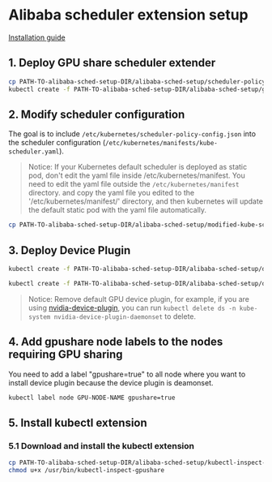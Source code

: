 # Alibaba scheduler extension setup

[Installation guide](https://github.com/AliyunContainerService/gpushare-scheduler-extender/blob/master/docs/install.md?spm=a2c65.11461447.0.0.5d8b51batZVMzf&file=install.md)

## 1\. Deploy GPU share scheduler extender

```bash
cp PATH-TO-alibaba-sched-setup-DIR/alibaba-sched-setup/scheduler-policy-config.json /etc/kubernetes/
kubectl create -f PATH-TO-alibaba-sched-setup-DIR/alibaba-sched-setup/gpushare-schd-extender.yaml
```

## 2\. Modify scheduler configuration

The goal is to include `/etc/kubernetes/scheduler-policy-config.json` into the scheduler configuration (`/etc/kubernetes/manifests/kube-scheduler.yaml`).

> Notice: If your Kubernetes default scheduler is deployed as static pod, don't edit the yaml file inside /etc/kubernetes/manifest. You need to edit the yaml file outside the `/etc/kubernetes/manifest` directory. and copy the yaml file you edited to the '/etc/kubernetes/manifest/' directory, and then kubernetes will update the default static pod with the yaml file automatically.

```bash
cp PATH-TO-alibaba-sched-setup-DIR/alibaba-sched-setup/modified-kube-scheduler.yaml /etc/kubernetes/manifests/kube-scheduler.yaml
```

## 3\. Deploy Device Plugin

```bash
kubectl create -f PATH-TO-alibaba-sched-setup-DIR/alibaba-sched-setup/device-plugin-rbac.yaml

kubectl create -f PATH-TO-alibaba-sched-setup-DIR/alibaba-sched-setup/device-plugin-ds.yaml
```

> Notice: Remove default GPU device plugin, for example, if you are using [nvidia-device-plugin](https://github.com/NVIDIA/k8s-device-plugin/blob/v1.11/nvidia-device-plugin.yml), you can run `kubectl delete ds -n kube-system nvidia-device-plugin-daemonset` to delete.

## 4\. Add gpushare node labels to the nodes requiring GPU sharing

You need to add a label "gpushare=true" to all node where you want to install device plugin because the device plugin is deamonset.

```bash
kubectl label node GPU-NODE-NAME gpushare=true
```

## 5\. Install kubectl extension

### 5.1 Download and install the kubectl extension

```bash
cp PATH-TO-alibaba-sched-setup-DIR/alibaba-sched-setup/kubectl-inspect-gpushare /usr/bin/
chmod u+x /usr/bin/kubectl-inspect-gpushare
```

